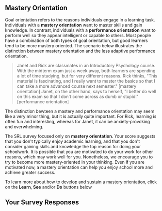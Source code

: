 ## Mastery Orientation

Goal orientation refers to the reasons individuals engage in a learning task.  Individuals with a **mastery orientation** want to master skills and gain knowledge. In contrast, individuals with a **performance orientation** want to perform well so they appear intelligent or capable to others. Most people have a combination of both types of goal orientation, but good learners tend to be more mastery oriented. The scenario below illustrates the distinction between mastery orientation and the less adaptive performance orientation.

> Janet and Rick are classmates in an Introductory Psychology course. With the midterm exam just a week away, both learners are spending a lot of time studying, but for very different reasons. Rick thinks, "This material is fascinating, and I really want to master the basics so that I can take a more advanced course next semester." [mastery orientation] Janet, on the other hand, says to herself, "I better do well on this exam so that I don't come across as dumb or stupid." [performance orientation]

The distinction bewteen a mastery and performance orientation may seem like a very minor thing, but it is actually quite important. For Rick, learning is often fun and interesting, whereas for Janet, it can be anxiety-provoking and overwhelming.

The SRL survey focused only on **mastery orientation**. Your score suggests that you don't typically enjoy academic learning, and that you don't consider gaining skills and knowledge the top reason for doing your schoolwork. It is possible that you are motivated to do your work for other reasons, which may work well for you. Nonetheless, we encourage you to try to become more mastery-oriented in your thinking. Even if you are motivated now, a mastery orientation can help you enjoy school more and achieve greater success.

To learn more about how to develop and sustain a mastery orientation, click on the **Learn**, **See** and/or **Do** buttons below

## Your Survey Responses
